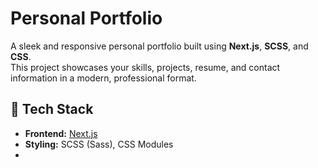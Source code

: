 # Personal Portfolio

A sleek and responsive personal portfolio built using **Next.js**, **SCSS**, and **CSS**.  
This project showcases your skills, projects, resume, and contact information in a modern, professional format.

## 🚀 Tech Stack

- **Frontend:** [Next.js](https://nextjs.org/)
- **Styling:** SCSS (Sass), CSS Modules
-
